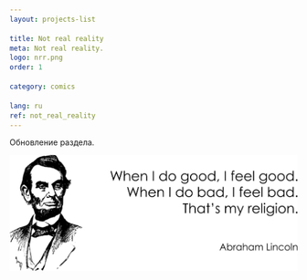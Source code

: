 ```yaml
---
layout: projects-list

title: Not real reality
meta: Not real reality.
logo: nrr.png
order: 1

category: comics

lang: ru
ref: not_real_reality
---
```


Обновление раздела.

<a data-fancybox="gallery" href="/img/programming/Lincoln.png"><img src="/img/programming/Lincoln.png" alt=""></a>
